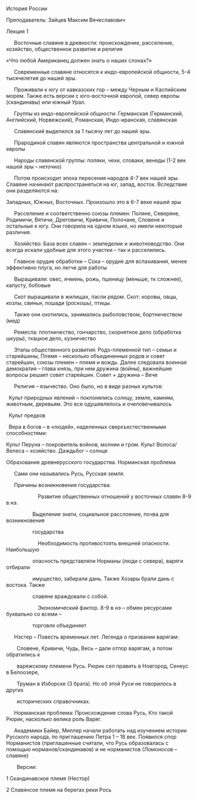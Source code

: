 ﻿История России

Преподаватель: Зайцев Максим Вячеславович

Лекция 1

`	`Восточные славяне в древности: происхождение, расселение, хозяйство, общественное развитие и религия

«Что любой Американец должен знать о наших слонах?»

`   `Современные славяне относятся к индо-европейской общности, 5-4 тысячелетия до нашей эры. 

`   `Проживали к югу от кавказских гор – между Черным и Каспийским морем. Также есть версии с юго-восточной европой, север европы (скандинавы) или южный Урал.

`   `Группы из индо-европейской общности: Германская (Германский, Английский, Норвежский), Романская, Индо-иранская, славянская 

`   `Славянский выделился за 1 тысячу лет до нашей эры.

`   `Прародиной славян являются пространства центральной и южной европы

`   `Народы славянской группы: поляки, чехи, словаки, венеды (1-2 век нашей эры – неточно)

`   `Потом происходит эпоха пересения народов 4-7 век нашей эры. Славяне начинают распространяться на юг, запад, восток. Вследствие они разделяются на:

Западных, Южных, Восточных. Произошло это в 6-7 веке нашей эры

`   `Расселение и соответственно союзы племен: Поляне, Северяне, Родимичи, Вятичи, Дреговичи, Кривичи, Полочане, Словене и остальные к югу. Они говорила на одном языке, но имели некоторые различия. 

`   `Хозяйство: База всех славян – земледелие и животноводство. Они всегда искали удобные для этого участки – так и расселились. 

`   `Главное орудие обработки – Соха – орудие для вспахивания, менее эффективно плуга, но легче для работы

`   `Выращивали: овес, ячмень, рожь, пшеницу (меньше, тк сложнее), капусту, бобовые 

`   `Скот выращивали в жилищах, пасли рядом. Скот: коровы, овцы, козлы, свиньи, лошади (роскошь), птицы. 

`   `Также они охотились, занимались рыболовством, бортничеством (мед)

`   `Ремесла: плотничество, гончарство, скорнятное дело (обработка шкуры), ткацкое дело, кузничество

`   `Этапы общественного развития: Родо-племенной тип – семьи и старейшины, Племя – несколько объединенных родов и совет старейшин, союзы племен – племя и вождь. Далее следовала военная демократия – глава князь, при нем дружина (войны), важнейшие вопросы решает совет старейшин. Совет + дружина – Вече 

`   `Религия – язычество. Оно было, но в виде разных культов: 

` `Культ природных явлений – поклонялись солнцу, земле, камням, животным, деревьям. Это все одушевлялось и очеловечивалось

` `Культ предков

` `Вера в богов – в «людей», наделенных сверхъестественными способностями:

Культ Перуна – покровитель войнов, молнии и гром. Культ Волоса/Велеса – хозяйство. Даждьбог – солнце

Образование древнерусского государства. Норманская проблема

`   `Сами они назывались Русь, Русская земля.

`   `Причины возникновения государства:

`            `Развитие общественных отношений у восточных славян 8-9 в нэ.

`          `Выделение знати, социальное расслоение, почва для возникновения 

`          `государства

`            `Необходимость противостоять внешней опасности. Наибольшую  

`          `опасность представляли Норманы (люди с севера), варяги отбирали 

`          `имущество, забирали дань. Также Хозары брали дань с востока. Также 

`          `славяне враждовали с собой.

`            `Экономический фактор. 8-9 в нэ – обмен ресурсами буквально со всеми – 

`          `торговля объединяет

`   `Нэстер – Повесть временных лет. Легенда о призвании варягам:

`    `Словене, Кривичи, Чудь, Весь – дали отпор варягам, а потом обратились к 

`    `варяжскому племени Русь. Рюрик сел править в Новгород, Сенеус в Белоозере,

`    `Труман в Изборске (3 брата). Но об этой Руси не говорилось в других 

`    `исторических справочниках.

`   `Норманская проблема: Происхождение слова Русь, Кто такой Рюрик, насколько велика роль Варяг.

`   `Академики Байер, Миллер начали работать над изучением истории Русского народа, по приглашению Петра 1 – 18 век. Появился спор Норманистов (приглашенные считали, что Русь образовалась с помощью норманов/скандинавов) и не норманистов (Ломоносов – славяне)

`    `Версии:

1 Скандинавское племя (Нестор)

2 Славянсое племя на берегах реки Рось
